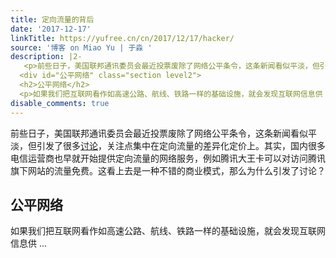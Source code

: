 ```yaml
---
title: 定向流量的背后
date: '2017-12-17'
linkTitle: https://yufree.cn/cn/2017/12/17/hacker/
source: '博客 on Miao Yu | 于淼 '
description: |2-
   <p>前些日子，美国联邦通讯委员会最近投票废除了网络公平条令，这条新闻看似平淡，但引发了很多<a href="https://www.vox.com/2017/12/14/16774148/net-neutrality-repeal-explained">讨论</a>，关注点集中在定向流量的差异化定价上。其实，国内很多电信运营商也早就开始提供定向流量的网络服务，例如腾讯大王卡可以对访问腾讯旗下网站的流量免费。这看上去是一种不错的商业模式，那么为什么引发了讨论？</p>
  <div id="公平网络" class="section level2">
  <h2>公平网络</h2>
  <p>如果我们把互联网看作如高速公路、航线、铁路一样的基础设施，就会发现互联网信息供 ...
disable_comments: true
---
```

 <p>前些日子，美国联邦通讯委员会最近投票废除了网络公平条令，这条新闻看似平淡，但引发了很多<a href="https://www.vox.com/2017/12/14/16774148/net-neutrality-repeal-explained">讨论</a>，关注点集中在定向流量的差异化定价上。其实，国内很多电信运营商也早就开始提供定向流量的网络服务，例如腾讯大王卡可以对访问腾讯旗下网站的流量免费。这看上去是一种不错的商业模式，那么为什么引发了讨论？</p>
<div id="公平网络" class="section level2">
<h2>公平网络</h2>
<p>如果我们把互联网看作如高速公路、航线、铁路一样的基础设施，就会发现互联网信息供 ...